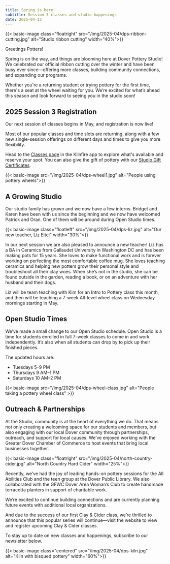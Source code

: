 ```yaml
---
title: Spring is here!
subtitle: Session 3 classes and studio happenings
date: 2025-04-13
---
```


{{< basic-image class="floatright" src="/img/2025-04/dps-ribbon-cutting.jpg" alt="Studio ribbon cutting" width="40%">}}


Greetings Potters!

Spring is on the way, and things are blooming here at Dover Pottery Studio! We celebrated our official ribbon cutting over the winter and have been busy ever since—offering more classes, building community connections, and expanding our programs.

Whether you're a returning student or trying pottery for the first time, there's a seat at the wheel waiting for you. We’re excited for what’s ahead this season and look forward to seeing you in the studio soon!

<!--more-->

## 2025 Session 3 Registration

Our next session of classes begins in May, and registration is now live!

Most of our popular classes and time slots are returning, along with a few new single-session offerings on different days and times to give you more flexibility.

Head to the [Classes page](/page/classes) in the Kilnfire app to explore what's available and reserve your spot. You can also give the gift of pottery with our [Studio Gift Certificates](https://doverpotterystudio.kilnfire.com/gift-card).

{{< basic-image src="/img/2025-04/dps-wheel1.jpg" alt="People using pottery wheels">}}

## A Growing Studio

Our studio family has grown and we now have a few interns. Bridget and Karen have been with us since the beginning and we now have welcomed Patrick and Oran. One of them will be around during Open Studio times.

{{< basic-image class="floatleft" src="/img/2025-04/dps-liz.jpg" alt="Our new teacher, Liz Eitel" width="30%">}}

In our next session we are also pleased to announce a new teacher! Liz has a BA in Ceramics from Gallaudet University in Washington DC and has been making pots for 15 years. She loves to make functional work and is forever working on perfecting the most comfortable coffee mug. She loves teaching ceramics and helping new potters grow their personal style and troubleshoot all their clay woes. When she’s not in the studio, she can be found outside in the garden, reading a book, or on an adventure with her husband and their dogs.

Liz will be team teaching with Kim for an Intro to Pottery class this month, and then will be teaching a 7-week All-level wheel class on Wednesday mornings starting in May.


## Open Studio Times

We’ve made a small change to our Open Studio schedule. Open Studio is a time for students enrolled in full 7-week classes to come in and work independently. It’s also when all students can drop by to pick up their finished pieces.

The updated hours are:

- Tuesdays 5–9 PM
- Thursdays 9 AM–1 PM
- Saturdays 10 AM–2 PM

{{< basic-image src="/img/2025-04/dps-wheel-class.jpg" alt="People taking a pottery wheel class" >}}

## Outreach & Partnerships

At the Studio, community is at the heart of everything we do. That means not only creating a welcoming space for our students and members, but also engaging with our local Dover community through partnerships, outreach, and support for local causes. We’ve enjoyed working with the Greater Dover Chamber of Commerce to host events that bring local businesses together.

{{< basic-image class="floatright" src="/img/2025-04/north-country-cider.jpg" alt="North Country Hard Cider" width="25%">}}

Recently, we’ve had the joy of leading hands-on pottery sessions for the All Abilities Club and the teen group at the Dover Public Library. We also collaborated with the GFWC Dover Area Woman’s Club to create handmade terracotta planters in support of charitable work.

We’re excited to continue building connections and are currently planning future events with additional local organizations.

And due to the success of our first Clay & Cider class, we’re thrilled to announce that this popular series will continue—visit the website to view and register upcoming Clay & Cider classes.

To stay up to date on new classes and happenings, subscribe to our newsletter below.

{{< basic-image class="centered" src="/img/2025-04/dps-kiln.jpg" alt="Kiln with bisqued pottery" width="60%">}}